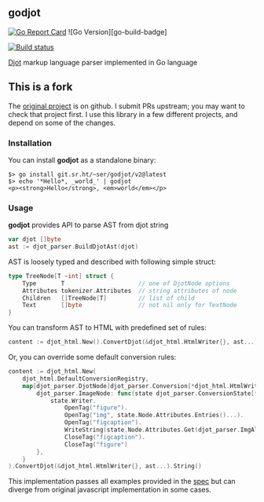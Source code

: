 ## godjot

[![Go Report Card][go-report-image]][go-report-url]
![Go Version][go-build-badge]

[go-report-image]: https://goreportcard.com/badge/git.sr.ht/~ser/godjot
[go-report-url]: https://goreportcard.com/report/git.sr.ht/~ser/godjot
[![Build status](https://builds.sr.ht/~ser/godjot/.build.yml.svg)](https://builds.sr.ht/~ser/godjot/.build.yml?)

[Djot](https://github.com/jgm/djot) markup language parser implemented in Go language

## This is a fork

The [original project](https://github.com/sivukhin/godjot) is on github. I
submit PRs upstream; you may want to check that project first. I use this
library in a few different projects, and depend on some of the changes.

### Installation

You can install **godjot** as a standalone binary:
```shell
$> go install git.sr.ht/~ser/godjot/v2@latest
$> echo '*Hello*, _world_' | godjot
<p><strong>Hello</strong>, <em>world</em></p>
```

### Usage

**godjot** provides API to parse AST from djot string 
``` go
var djot []byte
ast := djot_parser.BuildDjotAst(djot)
```

AST is loosely typed and described with following simple struct:
```go
type TreeNode[T ~int] struct {
    Type       T                     // one of DjotNode options
    Attributes tokenizer.Attributes  // string attributes of node
    Children   []TreeNode[T]         // list of child
    Text       []byte                // not nil only for TextNode
}
```

You can transform AST to HTML with predefined set of rules:
```go
content := djot_html.New().ConvertDjot(&djot_html.HtmlWriter{}, ast...).String()
```

Or, you can override some default conversion rules:
```go
content := djot_html.New(
    djot_html.DefaultConversionRegistry,
    map[djot_parser.DjotNode]djot_parser.Conversion[*djot_html.HtmlWriter]{
        djot_parser.ImageNode: func(state djot_parser.ConversionState[*djot_html.HtmlWriter], next func(c djot_parser.Children)) {
            state.Writer.
                OpenTag("figure").
                OpenTag("img", state.Node.Attributes.Entries()...).
                OpenTag("figcaption").
                WriteString(state.Node.Attributes.Get(djot_parser.ImgAltKey)).
                CloseTag("figcaption").
                CloseTag("figure")
        },
    }
).ConvertDjot(&djot_html.HtmlWriter{}, ast...).String()
```

This implementation passes all examples provided in the [spec](https://htmlpreview.github.io/?https://github.com/jgm/djot/blob/master/doc/syntax.html) but can diverge from original javascript implementation in some cases.
